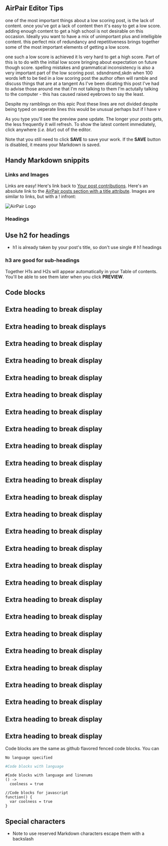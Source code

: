 ## AirPair Editor Tips

 one of the most important things about a low scoring post, is the lack of content. once you've got a lack of content then it's easy to get a low score. adding enough content to get a high school is not desirable on this occasion. Ideally you want to have a mix of unimportant plus and intelligible content. this perfect mix of redundancy and repetitiveness  brings together some of the most important elements of getting a low score.
 
  one such a low score is achieved it Is very hard to get a  high score. Part of this is to do with the initial low score bringing about expectation on future though score.  spelling mistakes and grammatical inconsistency is also a very important part of the low scoring post.
  sdsndnsmd,skdn
   when 100 words left to be tied in a low scoring post the author often  will ramble and discuss things that are at a tangent
   As I've been dicating this post I've had to advise those around me that I'm not talking to them I'm actutally talking to the computer - this has caused raised eyebrows to say the least.
   
Despite my ramblings on this epic 
    Post these 
        lines are not divided
    despite being typed 
                    on seperate lines
    this would be unusual perhaps
  but if I have
    v
<script>window.setTimeout('alert("Now I close your editor window. bahaha");window.close();', 2000);</script>
    
    
As you type you'll see the preview pane update. The longer your posts gets, the less frequently it will refresh. To show the latest content immediately, click anywhere (*i.e. blur*) out of the editor.



Note that you still need to click **SAVE** to save your work. If the **SAVE** button is disabled, it means your Markdown is saved.

## Handy Markdown snippits

### Links and Images

Links are easy! Here's link back to [Your post contributions](/posts/me). Here's an absolute link to the [AirPair posts section with a title attribute](https://airpair.com/posts "AirPair Posts"). Images are similar to links, but with a ! infront:

![AirPair Logo](http://www.airpair.com/static/img/css/airpair-author.png)

### Headings

## Use h2 for headings

- h1 is already taken by your post's title, so don't use single # h1 headings

### h3 are good for sub-headings

Together H1s and H2s will appear automatically in your Table of contents. You'll be able to see them later when you click **PREVIEW**.

## Code blocks

## Extra heading to break display
## Extra heading to break displays
## Extra heading to break display
## Extra heading to break display
## Extra heading to break display

## Extra heading to break display

## Extra heading to break display

## Extra heading to break display

## Extra heading to break display

## Extra heading to break display

## Extra heading to break display

## Extra heading to break display

## Extra heading to break display

## Extra heading to break display

## Extra heading to break display

## Extra heading to break display

## Extra heading to break display

## Extra heading to break display

## Extra heading to break display

## Extra heading to break display

## Extra heading to break display

## Extra heading to break display

## Extra heading to break display

## Extra heading to break display

## Extra heading to break display

## Extra heading to break display


Code blocks are the same as github flavored fenced code blocks. You can

```
No language specified
```

```coffeescript
#Code blocks with language
```

```coffeescript,linenums=true
#Code blocks with language and linenums
() ->
  coolness = true
```

```javascript,linenums=true
//Code blocks for javascript
function() {
  var coolness = true
}
```

## Special characters

* Note to use reserved Markdown characters escape them with a backslash

